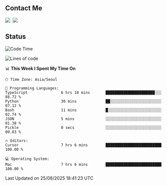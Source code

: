 ## Contact Me
<a href="https://instagram.com/_hongrok"><img src="https://img.shields.io/badge/Instagram-E4405F?style=for-the-badge&logo=Instagram&logoColor=white"/></a>&nbsp;
<img src="https://img.shields.io/badge/HongRok @hlog2e-5865F2?style=for-the-badge&logo=Discord&logoColor=white"/>&nbsp;

## Status

<!--START_SECTION:waka-->
![Code Time](http://img.shields.io/badge/Code%20Time-1%2C013%20hrs%2030%20mins-blue)

![Lines of code](https://img.shields.io/badge/From%20Hello%20World%20I%27ve%20Written-724.8%20thousand%20lines%20of%20code-blue)

📊 **This Week I Spent My Time On** 

```text
🕑︎ Time Zone: Asia/Seoul

💬 Programming Languages: 
TypeScript               6 hrs 18 mins       ██████████████████████░░░   88.72 % 
Python                   30 mins             ██░░░░░░░░░░░░░░░░░░░░░░░   07.12 % 
Bash                     11 mins             █░░░░░░░░░░░░░░░░░░░░░░░░   02.74 % 
JSON                     5 mins              ░░░░░░░░░░░░░░░░░░░░░░░░░   01.38 % 
Pickle                   0 secs              ░░░░░░░░░░░░░░░░░░░░░░░░░   00.03 % 

🔥 Editors: 
Cursor                   7 hrs 6 mins        █████████████████████████   100.00 % 

💻 Operating System: 
Mac                      7 hrs 6 mins        █████████████████████████   100.00 % 
```


 Last Updated on 25/08/2025 18:41:23 UTC
<!--END_SECTION:waka-->
